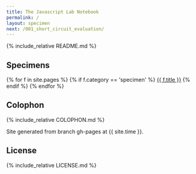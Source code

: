 ```yaml
---
title: The Javascript Lab Notebook
permalink: /
layout: specimen
next: /001_short_circuit_evaluation/
---
```


{% include_relative README.md %}

## Specimens ##

{% for f in site.pages %}
{% if f.category == 'specimen' %}
<a href="{{ f.url }}">{{ f.title }}</a>
{% endif %}
{% endfor %}

## Colophon ##

{% include_relative COLOPHON.md %}

Site generated from branch gh-pages at {{ site.time }}.

## License ##

{% include_relative LICENSE.md %}
